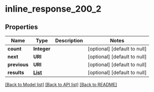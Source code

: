 # inline_response_200_2
## Properties

Name | Type | Description | Notes
------------ | ------------- | ------------- | -------------
**count** | **Integer** |  | [optional] [default to null]
**next** | **URI** |  | [optional] [default to null]
**previous** | **URI** |  | [optional] [default to null]
**results** | [**List**](Dictionary.md) |  | [optional] [default to null]

[[Back to Model list]](../README.md#documentation-for-models) [[Back to API list]](../README.md#documentation-for-api-endpoints) [[Back to README]](../README.md)

